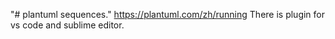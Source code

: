 "# plantuml sequences." 
https://plantuml.com/zh/running
There is plugin for vs code and sublime editor.
